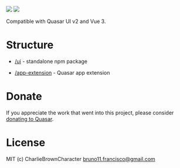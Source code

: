 <img src="https://img.shields.io/npm/v/quasar-ui-vue-tiptap-error.svg?label=quasar-ui-vue-tiptap-error">
<img src="https://img.shields.io/npm/v/quasar-app-extension-vue-tiptap-error.svg?label=quasar-app-extension-vue-tiptap-error">

Compatible with Quasar UI v2 and Vue 3.

# Structure
* [/ui](ui) - standalone npm package

* [/app-extension](app-extension) - Quasar app extension


# Donate
If you appreciate the work that went into this project, please consider [donating to Quasar](https://donate.quasar.dev).

# License
MIT (c) CharlieBrownCharacter <bruno11.francisco@gmail.com>
